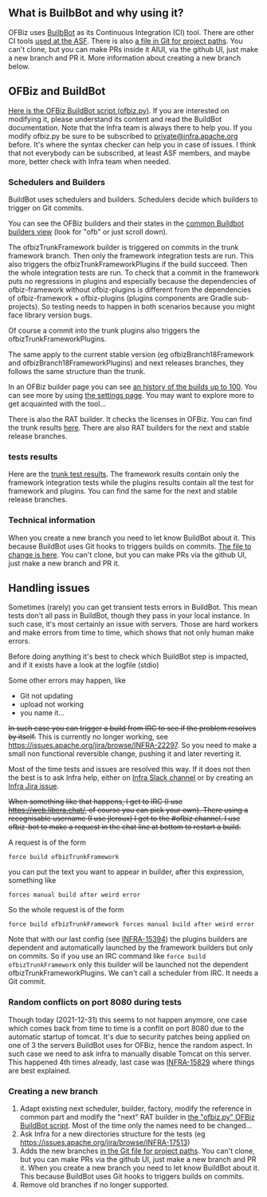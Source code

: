 <!--
Licensed to the Apache Software Foundation (ASF) under one
or more contributor license agreements.  See the NOTICE file
distributed with this work for additional information
regarding copyright ownership.  The ASF licenses this file
to you under the Apache License, Version 2.0 (the
"License"); you may not use this file except in compliance
with the License.  You may obtain a copy of the License at

http://www.apache.org/licenses/LICENSE-2.0

Unless required by applicable law or agreed to in writing,
software distributed under the License is distributed on an
"AS IS" BASIS, WITHOUT WARRANTIES OR CONDITIONS OF ANY
KIND, either express or implied.  See the License for the
specific language governing permissions and limitations
under the License.
-->
## What is BuilbBot and why using it?
OFBiz uses [BuilbBot](https://en.wikipedia.org/wiki/Buildbot) as its Continuous Integration (CI) tool. There are other CI tools [used at the ASF](https://ci.apache.org/).
There is also [a file in Git for project paths](https://github.com/apache/infrastructure-p6/blob/production/modules/subversion_server/files/hooks/buildbot_project_paths). You can't clone, but you can make PRs inside it AIUI, via the github UI, just make a new branch and PR it. More information about creating a new branch below.

## OFBiz and BuildBot

[Here is the OFBiz BuildBot script (ofbiz.py)](https://svn.apache.org/repos/infra/infrastructure/buildbot2/projects/ofbiz.py). If you are interested on modifying it, please understand its content and read the BuildBot documentation. Note that the Infra team is always there to help you. If you modify ofbiz.py be sure to be subscribed to private@infra.apache.org before. It's where the syntax checker can help you in case of issues. I think that not everybody can be subscribed, at least ASF members, and maybe more, better check with Infra team when needed.

### Schedulers and Builders
BuildBot uses schedulers and builders. Schedulers decide which builders to trigger on Git commits.

You can see the OFBiz builders and their states in the [common Buildbot builders view](https://ci2.apache.org/#/builders) (look for "ofb" or just scroll down).

The ofbizTrunkFramework builder is triggered on commits in the trunk framework branch. Then only the framework integration tests are run. This also triggers the ofbizTrunkFrameworkPlugins if the build succeed. Then the whole integration tests are run. To check that a commit in the framework puts no regressions in plugins and especially because the dependencies of ofbiz-framework without ofbiz-plugins is different from the dependencies of ofbiz-framework + ofbiz-plugins (plugins components are Gradle sub-projects). So testing needs to happen in both scenarios because you might face library version bugs.

Of course a commit into the trunk plugins also triggers the ofbizTrunkFrameworkPlugins.

The same apply to the current stable version (eg ofbizBranch18Framework and ofbizBranch18FrameworkPlugins) and next releases branches, they follows the same structure than the trunk.

In an OFBiz builder page you can see [an history of the builds up to 100](https://ci2.apache.org/#/builders/49). You can see more by using [the settings page](https://ci2.apache.org/#/settings). You may want to explore more to get acquainted with the tool...

There is also the RAT builder. It checks the licenses in OFBiz. You can find the trunk results [here](https://nightlies.apache.org/ofbiz/trunk/rat-output.html). There are also RAT builders for the next and stable release branches.


### tests results
Here are the [trunk test results](https://nightlies.apache.org/ofbiz/trunk/tests-results/). The framework results contain only the framework integration tests while the plugins results contain all the test for framework and plugins. You can find the same for the next and stable release branches. 

### Technical information
When you create a new branch you need to let know BuildBot about it. This because BuildBot uses Git hooks to triggers builds on commits. [The file to change is here](https://github.com/apache/infrastructure-p6/blob/production/modules/subversion_server/files/hooks/buildbot_project_paths). You can't clone, but you can make PRs via the github UI, just make a new branch and PR it.

## Handling issues
Sometimes (rarely) you can get transient tests errors in BuildBot. This mean tests don't all pass in BuildBot, though they pass in your local instance. In such case, it's most certainly an issue with servers. Those are hard workers and make errors from time to time, which shows that not only human make errors.

Before doing anything it's best to check which BuildBot step is impacted, and if it exists have a look at the logfile (stdio) 

Some other errors may happen, like
* Git not updating
* upload not working
* you name it...

~~In such case you can trigger a build from IRC to see if the problem resolves by itself.~~ This is currently no longer working, see https://issues.apache.org/jira/browse/INFRA-22297. So you need to make a small non functional reversible change, pushing it and later reverting it.

Most of the time tests and issues are resolved this way. If it does not then the best is to ask Infra help, either on [Infra Slack channel](https://the-asf.slack.com/archives/CBX4TSBQ8) or by creating an [Infra Jira issue](https://issues.apache.org/jira/projects/INFRA/summary).

~~When something like that happens, I get to IRC (I use https://web.libera.chat/, of course you can pick your own). There using a recognisable username (I use jleroux) I get to the #ofbiz channel. I use ofbiz-bot to make a request in the chat line at bottom to restart a build.~~

A request is of the form 

    force build ofbizTrunkFramework
    
you can put the text you want to appear in builder, after this expression, something like
    
    forces manual build after weird error
   
So the whole request is of the form

    force build ofbizTrunkFramework forces manual build after weird error

Note that with our last config (see [INFRA-15394](https://issues.apache.org/jira/browse/INFRA-15394)) the  plugins builders are dependent and automatically launched by the framework builders but only on commits. So if you use an IRC command like `force build ofbizTrunkFramework` only this builder will be launched not the dependent ofbizTrunkFrameworkPlugins. We can't call a scheduler from IRC. It needs a Git commit.

### Random conflicts on port 8080 during tests
Though today (2021-12-31) this seems to not happen anymore, one case which comes back from time to time is a conflit on port 8080 due to the automatic startup of tomcat. It's  due to security patches being applied on one of 3 the servers BuildBot uses for OFBiz, hence the random aspect. In such case we need to ask infra to manually disable Tomcat on this server. This happened 4th times already, last case was [INFRA-15829](https://issues.apache.org/jira/browse/INFRA-15829) where things are best explained.


### Creating a new branch
1. Adapt existing next scheduler, builder, factory, modify the reference in common part and modify the "next" RAT builder in [the "ofbiz.py" OFBiz BuildBot script](https://svn.apache.org/repos/infra/infrastructure/buildbot2/projects). Most of the time only the names need to be changed...
2. Ask Infra for a new directories structure for the tests (eg https://issues.apache.org/jira/browse/INFRA-17513)  
3. Adds the new branches [in the Git file for project paths](https://github.com/apache/infrastructure-p6/blob/production/modules/subversion_server/files/hooks/buildbot_project_paths). You can't clone, but you can make PRs via the github UI, just make a new branch and PR it. When you create a new branch you need to let know BuildBot about it. This because BuildBot uses Git hooks to triggers builds on commits. 
4. Remove old branches if no longer supported.

